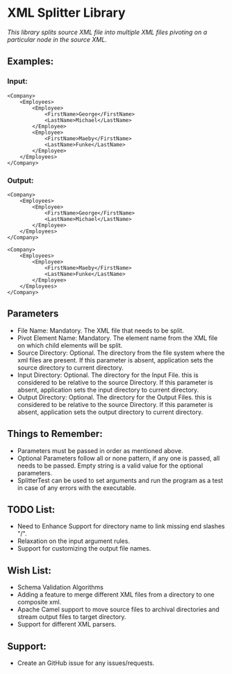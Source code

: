 # XML Splitter Library

_This library splits source XML file into multiple XML files pivoting on a particular node in the source XML._

## Examples:

### Input:
```
<Company>
	<Employees>
		<Employee>
			<FirstName>George</FirstName>
			<LastName>Michael</LastName>
		</Employee>
		<Employee>
			<FirstName>Maeby</FirstName>
			<LastName>Funke</LastName>
		</Employee>
	</Employees>
</Company>
```

### Output:
```
<Company>
	<Employees>
		<Employee>
			<FirstName>George</FirstName>
			<LastName>Michael</LastName>
		</Employee>
	</Employees>
</Company>
```

```
<Company>
	<Employees>
		<Employee>
			<FirstName>Maeby</FirstName>
            <LastName>Funke</LastName>
		</Employee>
	</Employees>
</Company>
```

## Parameters

* File Name: Mandatory. The XML file that needs to be split.
* Pivot Element Name: Mandatory. The element name from the XML file on which child elements will be split.
* Source Directory: Optional. The directory from the file system where the xml files are present. 
                    If this parameter is absent, application sets the source directory to current directory.
* Input Directory:  Optional. The directory for the Input File. this is considered to be relative to the source Directory.
                    If this parameter is absent, application sets the input directory to current directory.
* Output Directory: Optional. The directory for the Output Files. this is considered to be relative to the source Directory.
                    If this parameter is absent, application sets the output directory to current directory.

## Things to Remember:

* Parameters must be passed in order as mentioned above.
* Optional Parameters follow all or none pattern, if any one is passed, all needs to be passed. Empty string is a valid value for the optional parameters.
* SplitterTest can be used to set arguments and run the program as a test in case of any errors with the executable.

## TODO List:

* Need to Enhance Support for directory name to link missing end slashes "/".
* Relaxation on the input argument rules.
* Support for customizing the output file names.

## Wish List:

* Schema Validation Algorithms
* Adding a feature to merge different XML files from a directory to one composite xml.
* Apache Camel support to move source files to archival directories and stream output files to target directory.
* Support for different XML parsers.

## Support:

* Create an GitHub issue for any issues/requests.